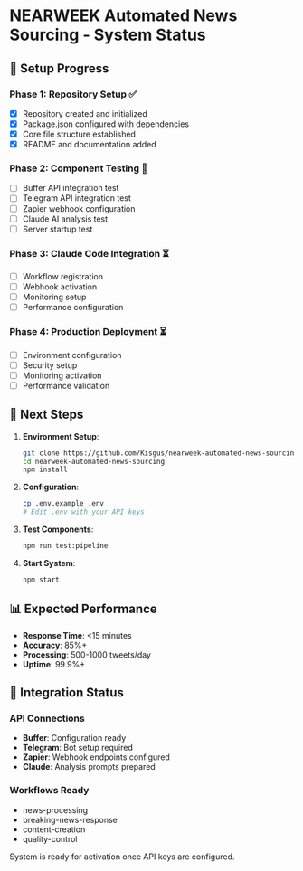 # NEARWEEK Automated News Sourcing - System Status

## 🔧 Setup Progress

### Phase 1: Repository Setup ✅
- [x] Repository created and initialized
- [x] Package.json configured with dependencies
- [x] Core file structure established
- [x] README and documentation added

### Phase 2: Component Testing 🔄
- [ ] Buffer API integration test
- [ ] Telegram API integration test  
- [ ] Zapier webhook configuration
- [ ] Claude AI analysis test
- [ ] Server startup test

### Phase 3: Claude Code Integration ⏳
- [ ] Workflow registration
- [ ] Webhook activation
- [ ] Monitoring setup
- [ ] Performance configuration

### Phase 4: Production Deployment ⏳
- [ ] Environment configuration
- [ ] Security setup
- [ ] Monitoring activation
- [ ] Performance validation

## 🚀 Next Steps

1. **Environment Setup**:
   ```bash
   git clone https://github.com/Kisgus/nearweek-automated-news-sourcing.git
   cd nearweek-automated-news-sourcing
   npm install
   ```

2. **Configuration**:
   ```bash
   cp .env.example .env
   # Edit .env with your API keys
   ```

3. **Test Components**:
   ```bash
   npm run test:pipeline
   ```

4. **Start System**:
   ```bash
   npm start
   ```

## 📊 Expected Performance

- **Response Time**: <15 minutes
- **Accuracy**: 85%+
- **Processing**: 500-1000 tweets/day
- **Uptime**: 99.9%+

## 🔗 Integration Status

### API Connections
- **Buffer**: Configuration ready
- **Telegram**: Bot setup required
- **Zapier**: Webhook endpoints configured
- **Claude**: Analysis prompts prepared

### Workflows Ready
- news-processing
- breaking-news-response  
- content-creation
- quality-control

System is ready for activation once API keys are configured.